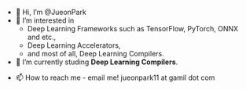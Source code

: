 - 👋 Hi, I’m @JueonPark
- 👀 I’m interested in 
    - Deep Learning Frameworks such as TensorFlow, PyTorch, ONNX and etc.,
    - Deep Learning Accelerators,
    - and most of all, Deep Learning Compilers.
- 🌱 I’m currently studing **Deep Learning Compilers**.
<!--- - 💞️ I’m looking to collaborate on ... --->
- 📫 How to reach me - email me! jueonpark11 at gamil dot com

<!---
JueonPark/JueonPark is a ✨ special ✨ repository because its `README.md` (this file) appears on your GitHub profile.
You can click the Preview link to take a look at your changes.
--->
